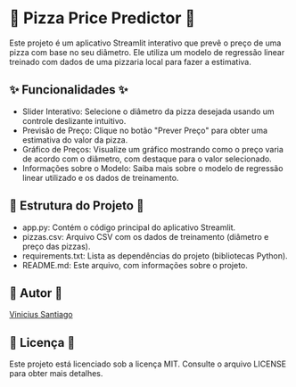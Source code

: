 # 🍕 Pizza Price Predictor 🍕

Este projeto é um aplicativo Streamlit interativo que prevê o preço de uma pizza com base no seu diâmetro. Ele utiliza um modelo de regressão linear treinado com dados de uma pizzaria local para fazer a estimativa.

## ✨ Funcionalidades ✨
- Slider Interativo: Selecione o diâmetro da pizza desejada usando um controle deslizante intuitivo.
- Previsão de Preço: Clique no botão "Prever Preço" para obter uma estimativa do valor da pizza.
- Gráfico de Preços: Visualize um gráfico mostrando como o preço varia de acordo com o diâmetro, com destaque para o valor selecionado.
- Informações sobre o Modelo: Saiba mais sobre o modelo de regressão linear utilizado e os dados de treinamento.

## 📂 Estrutura do Projeto 📂
- app.py: Contém o código principal do aplicativo Streamlit.
- pizzas.csv: Arquivo CSV com os dados de treinamento (diâmetro e preço das pizzas).
- requirements.txt: Lista as dependências do projeto (bibliotecas Python).
- README.md: Este arquivo, com informações sobre o projeto.


## 🙋 Autor 🙋
[Vinicius Santiago](https://www.linkedin.com/in/vinicius-santiago-aab4851ab/)

## 📄 Licença 📄
Este projeto está licenciado sob a licença MIT. Consulte o arquivo LICENSE para obter mais detalhes.
